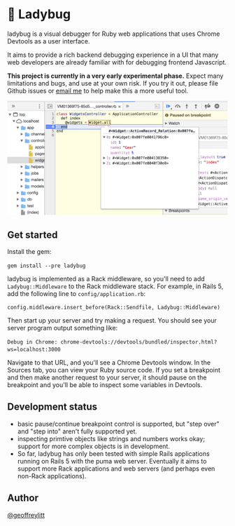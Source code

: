 # 🐞 Ladybug

ladybug is a visual debugger for Ruby web applications that uses
Chrome Devtools as a user interface.

It aims to provide a rich backend debugging experience in a UI that many
web developers are already familiar with for debugging frontend Javascript.

**This project is currently in a very early experimental phase.** Expect many limitations and bugs, and use at your own risk. If you try it out, please file
Github issues or [email me](mailto:gklitt@gmail.com) to help make this a
more useful tool.

![screenshot](screenshots/demo.png)

## Get started

Install the gem:

`gem install --pre ladybug`

ladybug is implemented as a Rack middleware, so you'll need to add
`Ladybug::Middleware` to the Rack middleware stack.
For example, in Rails 5, add
the following line to `config/application.rb`:

```
config.middleware.insert_before(Rack::Sendfile, Ladybug::Middleware)
```

Then start up your server and try making a request.
You should see your server program output something like:

`Debug in Chrome: chrome-devtools://devtools/bundled/inspector.html?ws=localhost:3000`

Navigate to that URL, and you'll see a Chrome Devtools window.
In the Sources tab, you can view your Ruby source code.
If you set a breakpoint and then make another request to your server,
it should pause on the breakpoint and you'll be able to inspect
some variables in Devtools.

## Development status

* basic pause/continue breakpoint control is supported, but "step over" and "step into" aren't fully supported yet.
* inspecting primtive objects like strings and numbers works okay; support for more complex objects is in development.
* So far, ladybug has only been tested with simple Rails applications running on
Rails 5 with the puma web server. Eventually it aims to support more Rack
applications and web servers (and perhaps even non-Rack applications).

## Author

[@geoffreylitt](https://twitter.com/geoffreylitt)


